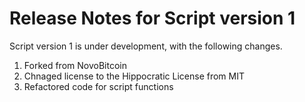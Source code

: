 # Release Notes for Script version 1

Script version 1 is under development, with the following changes.

1. Forked from NovoBitcoin
2. Chnaged license to the Hippocratic License from MIT
3. Refactored code for script functions

